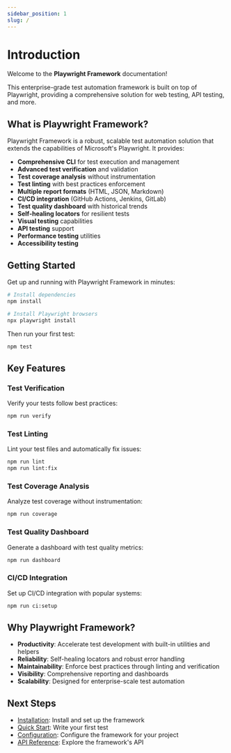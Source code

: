 ```yaml
---
sidebar_position: 1
slug: /
---
```


# Introduction

Welcome to the **Playwright Framework** documentation!

This enterprise-grade test automation framework is built on top of Playwright, providing a comprehensive solution for web testing, API testing, and more.

## What is Playwright Framework?

Playwright Framework is a robust, scalable test automation solution that extends the capabilities of Microsoft's Playwright. It provides:

- **Comprehensive CLI** for test execution and management
- **Advanced test verification** and validation
- **Test coverage analysis** without instrumentation
- **Test linting** with best practices enforcement
- **Multiple report formats** (HTML, JSON, Markdown)
- **CI/CD integration** (GitHub Actions, Jenkins, GitLab)
- **Test quality dashboard** with historical trends
- **Self-healing locators** for resilient tests
- **Visual testing** capabilities
- **API testing** support
- **Performance testing** utilities
- **Accessibility testing**

## Getting Started

Get up and running with Playwright Framework in minutes:

```bash
# Install dependencies
npm install

# Install Playwright browsers
npx playwright install
```

Then run your first test:

```bash
npm test
```

## Key Features

### Test Verification

Verify your tests follow best practices:

```bash
npm run verify
```

### Test Linting

Lint your test files and automatically fix issues:

```bash
npm run lint
npm run lint:fix
```

### Test Coverage Analysis

Analyze test coverage without instrumentation:

```bash
npm run coverage
```

### Test Quality Dashboard

Generate a dashboard with test quality metrics:

```bash
npm run dashboard
```

### CI/CD Integration

Set up CI/CD integration with popular systems:

```bash
npm run ci:setup
```

## Why Playwright Framework?

- **Productivity**: Accelerate test development with built-in utilities and helpers
- **Reliability**: Self-healing locators and robust error handling
- **Maintainability**: Enforce best practices through linting and verification
- **Visibility**: Comprehensive reporting and dashboards
- **Scalability**: Designed for enterprise-scale test automation

## Next Steps

- [Installation](getting-started/installation): Install and set up the framework
- [Quick Start](getting-started/quick-start): Write your first test
- [Configuration](getting-started/configuration): Configure the framework for your project
- [API Reference](api/cli): Explore the framework's API